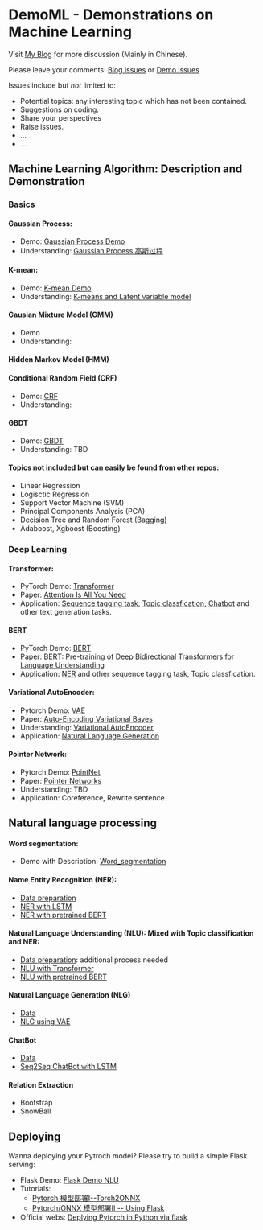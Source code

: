 # DemoML - Demonstrations on Machine Learning

Visit [My Blog](https://shinoyuki222.github.io) for more discussion (Mainly in Chinese).

Please leave your comments: [Blog issues](https://github.com/shinoyuki222/shinoyuki222.github.io/issues) or [Demo issues](https://github.com/shinoyuki222/DemoML/issues)

Issues include but *not* limited to:
- Potential topics: any interesting topic which has not been contained.
- Suggestions on coding.
- Share your perspectives
- Raise issues.
- ...
- ...

## Machine Learning Algorithm: Description and Demonstration
### Basics
#### Gaussian Process:
- Demo: [Gaussian Process Demo](https://github.com/shinoyuki222/DemoML/tree/master/Gaussian_Process)
- Understanding: [Gaussian Process 高斯过程](https://shinoyuki222.github.io/2020/01/09/2019-01-09%20Gaussian%20Process/)

#### K-mean:
- Demo: [K-mean Demo](https://github.com/shinoyuki222/DemoML/tree/master/K-mean)
- Understanding: [K-means and Latent variable model](https://shinoyuki222.github.io/2020/04/26/2020-04-26%20K-mean/)

#### Gausian Mixture Model (GMM)
- Demo
- Understanding:

#### Hidden Markov Model (HMM)

#### Conditional Random Field (CRF)
- Demo: [CRF](https://github.com/shinoyuki222/DemoML/tree/master/CRF)
- Understanding:

#### GBDT
- Demo: [GBDT](https://github.com/shinoyuki222/DemoML/tree/master/GBDT)
- Understanding: TBD

#### Topics not included but can easily be found from other repos:
- Linear Regression
- Logisctic Regression
- Support Vector Machine (SVM)
- Principal Components Analysis (PCA)
- Decision Tree and Random Forest (Bagging)
- Adaboost, Xgboost (Boosting)


### Deep Learning
#### Transformer:
- PyTorch Demo: [Transformer](https://github.com/shinoyuki222/DemoML/tree/master/Transformer)
- Paper: [Attention Is All You Need](https://arxiv.org/abs/1706.03762)
- Application: [Sequence tagging task](ner); [Topic classfication](nlu); [Chatbot](https://github.com/shinoyuki222/DemoNLP/tree/master/FreeChat) and other text generation tasks.

#### BERT
- PyTorch Demo: [BERT](https://github.com/shinoyuki222/DemoML/tree/master/BERT)
- Paper: [BERT: Pre-training of Deep Bidirectional Transformers for Language Understanding](https://arxiv.org/abs/1810.04805)
- Application: [NER](ner) and other sequence tagging task, Topic classfication.

#### Variational AutoEncoder:
- Pytorch Demo: [VAE](https://github.com/shinoyuki222/DemoML/tree/master/VAE_NLG)
- Paper: [Auto-Encoding Variational Bayes](https://arxiv.org/abs/1312.6114)
- Understanding: [Variational AutoEncoder](https://shinoyuki222.github.io/2020/05/03/2020-05-03%20VAE1/)
- Application: [Natural Language Generation](#nlg)

#### Pointer Network:
- Pytorch Demo: [PointNet](https://github.com/shinoyuki222/DemoML/tree/master/PointNet)
- Paper: [Pointer Networks](http://papers.nips.cc/paper/5866-pointer-networks.pdf)
- Understanding: TBD
- Application: Coreference, Rewrite sentence.

## Natural language processing
#### Word segmentation: 
- Demo with Description: [Word_segmentation](https://github.com/shinoyuki222/DemoML/tree/master/Word_segmentation)
 
#### <span id="ner">Name Entity Recognition (NER)</span>:
- [Data preparation](https://github.com/shinoyuki222/DemoML/tree/master/NER/NER_data)
- [NER with LSTM](https://github.com/shinoyuki222/DemoML/tree/master/NER/main_LSTM)
- [NER with pretrained BERT](https://github.com/shinoyuki222/DemoML/tree/master/NER/main_BERT)

#### <span id="nlu">Natural Language Understanding (NLU): Mixed with Topic classification and NER</span>:
- [Data preparation](https://github.com/shinoyuki222/DemoML/tree/master/NLU/data): additional process needed
- [NLU with Transformer](https://github.com/shinoyuki222/DemoML/tree/master/NLU/main_Transformer)
- [NLU with pretrained BERT](https://github.com/shinoyuki222/DemoML/tree/master/NLU/main_BERT)

#### <span id="nlg">Natural Language Generation (NLG)</span>
- [Data](https://github.com/shinoyuki222/DemoML/tree/master/VAE_NLG/data)
- [NLG using VAE](https://github.com/shinoyuki222/DemoML/tree/master/VAE_NLG)

#### <span id="cb">ChatBot</span>
- [Data](https://github.com/shinoyuki222/DemoML/tree/master/ChatBot/chatbot_data)
- [Seq2Seq ChatBot with LSTM](https://github.com/shinoyuki222/DemoML/tree/master/ChatBot)

#### Relation Extraction
- Bootstrap
- SnowBall

## Deploying
Wanna deploying your Pytroch model? Please try to build a simple Flask serving:
- Flask Demo: [Flask Demo NLU](https://github.com/shinoyuki222/Flask)
- Tutorials: 
    + [Pytorch 模型部署I--Torch2ONNX](https://shinoyuki222.github.io/2020/06/13/2020-06-13%20Pytorch_Inf/)
    + [Pytorch/ONNX 模型部署II -- Using Flask](https://shinoyuki222.github.io/2020/06/20/2020-06-20%20Flask%20deploying/)
- Official webs: [Deplying Pytorch in Python via flask](https://pytorch.org/tutorials/intermediate/flask_rest_api_tutorial.html#sphx-glr-intermediate-flask-rest-api-tutorial-py)


